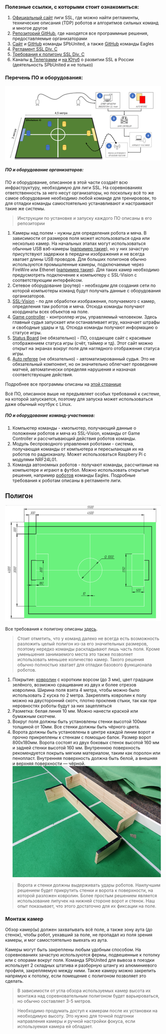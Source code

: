 ### Полезные ссылки, с которыми стоит ознакомиться:
1. [Официальный сайт](https://ssl.robocup.org/) лиги SSL, где можно найти регламенты, технические описания (TDP) роботов и алгоритмов сильных команд и многое другое
2. [Репозиторий GitHub](https://github.com/RoboCup-SSL), где находятся все программные решения, предоставляемые организаторами
3. [Сайт](https://spbunited.ru/) и [GitHub](https://github.com/SPBUnited) команды SPbUnited, а также [GitHub](https://github.com/SPBUnited-Junior) команды Eagles
4. [Регламент SSL Div. C](https://spbunited.github.io/ssl-div-c-rules/)
5. [Требования к полигону SSL Div. C](https://docs.google.com/document/d/1jFf-rv-ef6Vw0lVROEFnMGD_OXuIHW_L79-oR32_RwU/edit?usp=sharing)
6. Каналы [в Телеграмм](https://t.me/spbunited_robocup) и [на Ютуб](https://www.youtube.com/@SPbUnited.RoboCup) о развитии SSL в России (деятельность SPbUnited и не только)

### Перечень ПО и оборудования:
![Поле](./img/polygon.png)
##### ПО и оборудование организаторов:
ПО и оборудование, описанное в этой части создаёт всю инфраструктуру, необходимую для лиги SSL. На соревнованиях ответственность за него несут организаторы, но поскольку всё то же самое оборудование необходимо любой команде для тренирововк, то для отладки команды самостоятельно устанавливают и настраивают такие же системы.
> Инструкции по установке и запуску каждого ПО описаны в его репозитории

1. Камеры над полем - нужны для определения робота и мяча. В зависимости от размеров поля может использоваться одна или несколько камер. На начальных этапах могут использоваться обычные USB вэб-камеры ([например такие](https://www.logitech.com/en-eu/shop/p/c920s-pro-hd-webcam.960-001252)), но у них зачастую присутствуют задержки в передачи изображения и не всегда хватает длины USB проводов. Для больших полигонов обычно используются промышленные камеры, подключаемые через FireWire или Ethenet ([например такие](https://www.balluff.com/en-de/focus-topics/balluff-mv)). Для таких камер необходимо предусмотреть подключение к компьютеру с SSL-Vision с соответствующим интерфейсом.
2. Сетевое оборудование (роутер) - необходим для создания сети по которой компьютеры команд будут получать данные с оборудования организаторов.
3. [SSL-Vision](https://github.com/RoboCup-SSL/ssl-vision) - по для обработки изображения, получаемого с камер, определения там роботов и мяча. Отсюда команды получают координаты всех объектов на поле.
4. [Game controller](https:github.com/RoboCup-SSL/ssl-game-controller) - контроллер игры, управляемый человеком. Здесь главный судья запускает или останавливает игру, назначает штрафы и свободные удары и тд. Отсюда команды получают информацию о статусе игры.
5. [Status Board](https://github.com/RoboCup-SSL/ssl-status-board) (не обязательно) - ПО, создающее сайт с красивым отображением статуса игры (счёт, таймер и тд). Этот сайт можно открыт на экранах вокруг поля для наглядного отображения статуса игры.
6. [Auto referee](https://spbunited.ru/software/software/software/#:~:text=%D0%BD%D0%B0%20%D1%8D%D1%82%D0%B8%20%D0%BA%D0%BE%D0%BC%D0%B0%D0%BD%D0%B4%D1%8B-,Auto%2DReferee,-%D0%94%D0%BB%D1%8F%20%D1%83%D0%B4%D0%BE%D0%B1%D1%81%D1%82%D0%B2%D0%B0%20%D1%81%D1%83%D0%B4%D0%B5%D0%B9) (не обязательно) - автоматизированный судья. Это не обязательный компонент, но он значительно облегчает проведение матчей, автоматически определяя нарушения и назначая соответствующие действия.

Подробнее все программы описаны на [этой странице](../software/programs.md)

Всё ПО, описанное выше не предъявляет особых требований к системе, на которой запускается, поэтому для запуска может использоваться даже обычный ноутбук с Linux.

##### ПО и оборудование команд-участников:
1. Компьютер команды - кмопьютер, получающий данные о положении роботов и мяча из SSL-Vision, команды от Game Controller и рассчитывающий действия роботов команды.
2. Модуль беспроводного управления роботами - система, получающая команды от компьютера и пересылающая их на роботов по радиоканалу. Может использоваться Raspbery Pi с модулями NRF24L01.
3. Команда автономных роботов - получают команды, рассчитаные на компьютере и играют в футбол. Можно использовать открытые решения, например [роботов](https://github.com/SPBUnited-Junior/Eagles_Hardware_2024) команды Eagles. Подробные требования к роботам описаны в регламенте лиги.


## Полигон

![Размеры поля](./img/poly_size.png)

Все требования к полигону описаны [здесь](https://docs.google.com/document/d/1jFf-rv-ef6Vw0lVROEFnMGD_OXuIHW_L79-oR32_RwU/edit?usp=sharing). 
>Стоит отметить, что у команд далеко не всегда есть возможность разложить целый полигон из-за его значительных размеров, поэтому нередко команды раскладывают лишь часть поля. Кроме уменьшения занимаемого места это также позволяет использовать меньшее количество камер. Такого решения обычно полностью хватает для отладки базового функционала роботов.

1. Покрытие: [ковролин](http://stroitelnye-materialy-v-sankt-peterburge.ru/product/14467-kovrovoe_pokryitie_tehnolayn_flort_ekspo_06017__2_m) с коротким ворсом (до 3 мм), цвет градации зелёного, возможно сращивание из двух и более отрезов ковролина. Ширина поля взята 4 метра, чтобы можно было использовать 2 куска по 2 метра. Закреплять ковролин к полу можно на двусторонний скотч, плотно проклеив стыки, так как при неровностях роботы будут за них зацепляться
2. Разметка: белая линия 10 мм. Можно нанести краской или бумажным скотчем.
3. Вокруг поля должны быть установлены стенки высотой 100мм толщиной от 10мм. Все стенки должны быть чёрного цвета.
4. Ворота должны быть установлены в центре каждой линии ворот и прочно прикреплены к стенкам с помощью балок. Размер ворот 800x180мм. Ворота состоят из двух боковых стенок высотой 160 мм и задней стенки высотой 160 мм. Внутреннюю поверхность рекомендуется покрыть мягким материалом, таким как поролон или пенопласт. Внутренняя поверхность должна быть белой, а внешняя и верхняя поверхности — чёрной.
![Ворота](./img/goal.jpg)
> Ворота и стенки должны выдерживать удары роботов. Наилучшим решением будет прикрутить стенки и ворота к поверхности, на которой разложен ковролин. Более простым решением является использование липучек на нижней стороне ворот и стенок. Наш опыт показывает, что этого достаточно для их фиксации на поле.

### Монтаж камер
 Обзор камер(ы) должен захватывать всё поле, а также зону аута (до стенок), чтобы робот, уехавший за поле, не пропадал из поля зрения камеры, и мог самостоятельно выехать из аута.

Камеры могут быть закреплены любым удобным способом. На соревнованиях зачастую используются фермы, подвешенные к потолку или с опорами вокруг поля. Команда SPbUnited для вывоза в поездки использует 2 складных штатива и разборную штангу из алюминиевого профиля, закрепляемую между ними. Также камеру можно закрепить напрямую к потолку, если помещение с полигоном позволяет это сделать.
> В зависимости от угла обзора используемых камер высота их монтажа над соревновательным полигоном будет варьироваться, но обычно составляет 3-5 метров.

>Необходимо продумать доступ к камерам после их установки на необходимую высоту. Это нужно для точной подгонки направления камеры и ручной настройки фокуса, если используемая камера ей обладает.